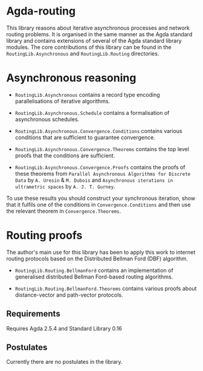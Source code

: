 # Agda-routing

This library reasons about iterative asynchronous processes and network routing problems.
It is organised in the same manner as the Agda standard library and contains extensions of
several of the Agda standard library modules. The core contributions of this library
can be found in the `RoutingLib.Asynchronous` and `RoutingLib.Routing` directories.

# Asynchronous reasoning

* `RoutingLib.Asynchronous` contains a record type encoding parallelisations of iterative algorithms.

* `RoutingLib.Asynchronous.Schedule` contains a formalisation of asynchronous schedules.

* `RoutingLib.Asynchronous.Convergence.Conditions` contains various conditions that are sufficient
  to guarantee convergence.

* `RoutingLib.Asynchronous.Convergence.Theorems` contains the top level proofs that the conditions
  are sufficient.

* `RoutingLib.Asynchronous.Convergence.Proofs` contains the proofs of these theorems from
  `Parallel Asynchronous Algorithms for Discrete Data` by `A. Uresin` & `M. Dubois` and
  `Asynchronous iterations in ultrametric spaces` by `A. J. T. Gurney`.

To use these results you should construct your synchronous iteration, show that it fulfils one of the
conditions in `Convergence.Conditions` and then use the relevant theorem in `Convergence.Theorems`.

# Routing proofs

The author's main use for this library has been to apply this work to internet routing protocols based
on the Distributed Bellman Ford (DBF) algorithm.

* `RoutingLib.Routing.BellmanFord` contains an implementation of generalised distributed Bellman Ford-based routing algorithms.

* `RoutingLib.Routing.BellmanFord.Theorems` contains various proofs about distance-vector and path-vector protocols.

## Requirements

Requires Agda 2.5.4 and Standard Library 0.16

## Postulates

Currently there are no postulates in the library.

